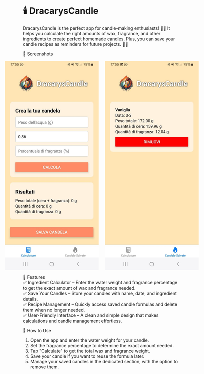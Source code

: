 # 🕯️ DracarysCandle

DracarysCandle is the perfect app for candle-making enthusiasts! 🏺✨ It helps you calculate the right amounts of wax, fragrance, and other ingredients to create perfect homemade candles. Plus, you can save your candle recipes as reminders for future projects. 📜🔥

📸 Screenshots
<div style="display: flex; justify-content: center; align-items: center; gap: 20px;">
    <img src="images/images1.jpg" alt="Calculator screen" width="300">
    <img src="images/images2.jpg" alt="Saved candles screen" width="300">
</div>

🎯 Features  
✅ Ingredient Calculator – Enter the water weight and fragrance percentage to get the exact amount of wax and fragrance needed.  
✅ Save Your Candles – Store your candles with name, date, and ingredient details.  
✅ Recipe Management – Quickly access saved candle formulas and delete them when no longer needed.  
✅ User-Friendly Interface – A clean and simple design that makes calculations and candle management effortless.  

📲 How to Use  
1. Open the app and enter the water weight for your candle.
2. Set the fragrance percentage to determine the exact amount needed.
3. Tap "Calculate" to get the total wax and fragrance weight.
4. Save your candle if you want to reuse the formula later.
5. Manage your saved candles in the dedicated section, with the option to remove them.
